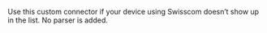 Use this custom connector if your device using Swisscom doesn’t show up in the list. No parser is added.